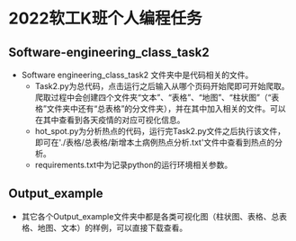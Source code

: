 # 2022软工K班个人编程任务
## Software-engineering_class_task2
- Software engineering_class_task2 文件夹中是代码相关的文件。
  + Task2.py为总代码，点击运行之后输入从哪个页码开始爬即可开始爬取。爬取过程中会创建四个文件夹“文本”、“表格”、“地图”、“柱状图”（“表格”文件夹中还有“总表格”的分文件夹），并在其中加入相关的文件。可以在其中查看到各天疫情的对应可视化信息。
  + hot_spot.py为分析热点的代码，运行完Task2.py文件之后执行该文件，即可在'./表格/总表格/新增本土病例热点分析.txt'文件中查看到热点的分析。
  + requirements.txt中为记录python的运行环境相关参数。
## Output_example
- 其它各个Output_example文件夹中都是各类可视化图（柱状图、表格、总表格、地图、文本）的样例，可以直接下载查看。
